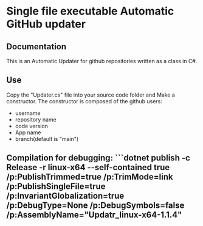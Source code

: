  # Single file executable Automatic GitHub updater

 ## Documentation
 This is an Automatic Updater for github repositories written as a class in C#.

 ## Use
 Copy the "Updater.cs" file into your source code folder and Make a constructor.
 The constructor is composed of the github users:
 - username
 - repository name
 - code version
 - App name
 - branch(default is "main")

 ## Compilation for debugging: ```dotnet publish -c Release -r linux-x64 --self-contained true /p:PublishTrimmed=true /p:TrimMode=link /p:PublishSingleFile=true /p:InvariantGlobalization=true /p:DebugType=None /p:DebugSymbols=false /p:AssemblyName="Updatr_linux-x64-1.1.4"
```